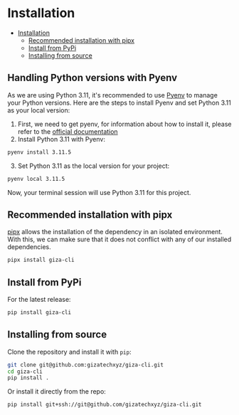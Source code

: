 # Installation

* [Installation](Installation.md#-installation)
  * [Recommended installation with pipx](Installation.md#recommended-installation-with-pipx)
  * [Install from PyPi](Installation.md#install-from-pypi)
  * [Installing from source](Installation.md#installing-from-source)

## Handling Python versions with Pyenv

As we are using Python 3.11, it's recommended to use [Pyenv](https://github.com/pyenv/pyenv) to manage your Python versions. Here are the steps to install Pyenv and set Python 3.11 as your local version:

1. First, we need to get pyenv, for information about how to install it, please refer to the [official documentation](https://github.com/pyenv/pyenv)
2. Install Python 3.11 with Pyenv:

```bash
pyenv install 3.11.5
```

3. Set Python 3.11 as the local version for your project:

```bash
pyenv local 3.11.5
```

Now, your terminal session will use Python 3.11 for this project.

## Recommended installation with pipx

[pipx](https://pypa.github.io/pipx/) allows the installation of the dependency in an isolated environment. With this, we can make sure that it does not conflict with any of our installed dependencies.

```bash
pipx install giza-cli
```

## Install from PyPi

For the latest release:

```bash
pip install giza-cli
```

## Installing from source

Clone the repository and install it with `pip`:

```bash
git clone git@github.com:gizatechxyz/giza-cli.git
cd giza-cli
pip install .
```

Or install it directly from the repo:

```bash
pip install git+ssh://git@github.com/gizatechxyz/giza-cli.git
```

